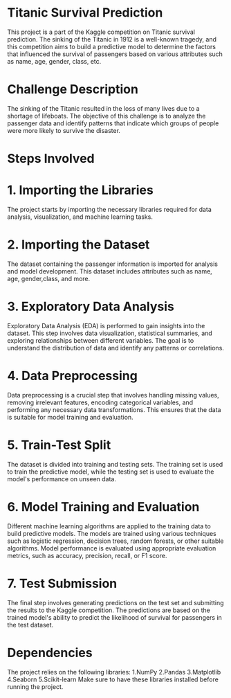 # Titanic Survival Prediction
This project is a part of the Kaggle competition on Titanic survival prediction. The sinking of the Titanic in 1912 is a well-known tragedy, and this competition aims to build a predictive model to determine the factors that influenced the survival of passengers based on various attributes such as name, age, gender, class, etc.

# Challenge Description
The sinking of the Titanic resulted in the loss of many lives due to a shortage of lifeboats. The objective of this challenge is to analyze the passenger data and identify patterns that indicate which groups of people were more likely to survive the disaster.

# Steps Involved
# 1. Importing the Libraries
The project starts by importing the necessary libraries required for data analysis, visualization, and machine learning tasks.

# 2. Importing the Dataset
The dataset containing the passenger information is imported for analysis and model development. This dataset includes attributes such as name, age, gender,class, and more.

# 3. Exploratory Data Analysis
Exploratory Data Analysis (EDA) is performed to gain insights into the dataset. This step involves data visualization, statistical summaries, and exploring relationships between different variables. The goal is to understand the distribution of data and identify any patterns or correlations.

# 4. Data Preprocessing
Data preprocessing is a crucial step that involves handling missing values, removing irrelevant features, encoding categorical variables, and performing any necessary data transformations. This ensures that the data is suitable for model training and evaluation.

# 5. Train-Test Split
The dataset is divided into training and testing sets. The training set is used to train the predictive model, while the testing set is used to evaluate the model's performance on unseen data.

# 6. Model Training and Evaluation
Different machine learning algorithms are applied to the training data to build predictive models. The models are trained using various techniques such as logistic regression, decision trees, random forests, or other suitable algorithms. Model performance is evaluated using appropriate evaluation metrics, such as accuracy, precision, recall, or F1 score.

# 7. Test Submission
The final step involves generating predictions on the test set and submitting the results to the Kaggle competition. The predictions are based on the trained model's ability to predict the likelihood of survival for passengers in the test dataset.

# Dependencies
The project relies on the following libraries:
1.NumPy 
2.Pandas
3.Matplotlib
4.Seaborn
5.Scikit-learn
Make sure to have these libraries installed before running the project.
